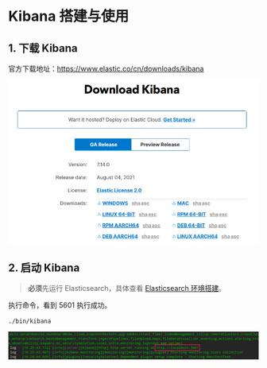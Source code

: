 # Kibana 搭建与使用



## 1. 下载 Kibana

官方下载地址：https://www.elastic.co/cn/downloads/kibana

![](assets/Kibana_build/image-20210826170558849.png)



## 2. 启动 Kibana

> **必须**先运行 Elasticsearch，具体查看 [Elasticsearch 环境搭建](./Elasticsearch_build.md)。

执行命令，看到 5601 执行成功。

```shell
./bin/kibana
```

![](assets/Kibana_build/image-20210826170701204.png)
